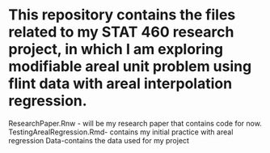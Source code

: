 # This repository contains the files related to my STAT 460 research project, in which I am exploring modifiable areal unit problem using flint data with areal interpolation regression. 
ResearchPaper.Rnw - will be my research paper that contains code for now.
TestingArealRegression.Rmd- contains my initial practice with areal regression
Data-contains the data used for my project
